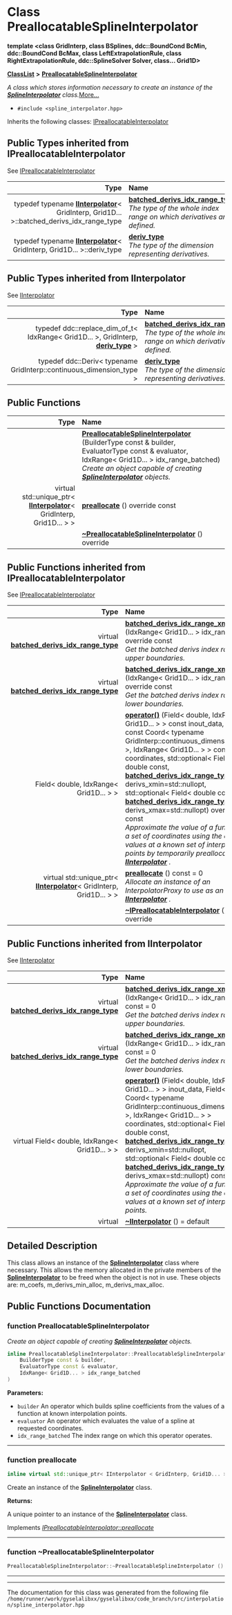 

# Class PreallocatableSplineInterpolator

**template &lt;class GridInterp, class BSplines, ddc::BoundCond BcMin, ddc::BoundCond BcMax, class LeftExtrapolationRule, class RightExtrapolationRule, ddc::SplineSolver Solver, class... Grid1D&gt;**



[**ClassList**](annotated.md) **>** [**PreallocatableSplineInterpolator**](classPreallocatableSplineInterpolator.md)



_A class which stores information necessary to create an instance of the_ [_**SplineInterpolator**_](classSplineInterpolator.md) _class._[More...](#detailed-description)

* `#include <spline_interpolator.hpp>`



Inherits the following classes: [IPreallocatableInterpolator](classIPreallocatableInterpolator.md)
















## Public Types inherited from IPreallocatableInterpolator

See [IPreallocatableInterpolator](classIPreallocatableInterpolator.md)

| Type | Name |
| ---: | :--- |
| typedef typename [**IInterpolator**](classIInterpolator.md)&lt; GridInterp, Grid1D... &gt;::batched\_derivs\_idx\_range\_type | [**batched\_derivs\_idx\_range\_type**](classIPreallocatableInterpolator.md#typedef-batched_derivs_idx_range_type)  <br>_The type of the whole index range on which derivatives are defined._  |
| typedef typename [**IInterpolator**](classIInterpolator.md)&lt; GridInterp, Grid1D... &gt;::deriv\_type | [**deriv\_type**](classIPreallocatableInterpolator.md#typedef-deriv_type)  <br>_The type of the dimension representing derivatives._  |


## Public Types inherited from IInterpolator

See [IInterpolator](classIInterpolator.md)

| Type | Name |
| ---: | :--- |
| typedef ddc::replace\_dim\_of\_t&lt; IdxRange&lt; Grid1D... &gt;, GridInterp, [**deriv\_type**](classIInterpolator.md#typedef-deriv_type) &gt; | [**batched\_derivs\_idx\_range\_type**](classIInterpolator.md#typedef-batched_derivs_idx_range_type)  <br>_The type of the whole index range on which derivatives are defined._  |
| typedef ddc::Deriv&lt; typename GridInterp::continuous\_dimension\_type &gt; | [**deriv\_type**](classIInterpolator.md#typedef-deriv_type)  <br>_The type of the dimension representing derivatives._  |
























































## Public Functions

| Type | Name |
| ---: | :--- |
|   | [**PreallocatableSplineInterpolator**](#function-preallocatablesplineinterpolator) (BuilderType const & builder, EvaluatorType const & evaluator, IdxRange&lt; Grid1D... &gt; idx\_range\_batched) <br>_Create an object capable of creating_ [_**SplineInterpolator**_](classSplineInterpolator.md) _objects._ |
| virtual std::unique\_ptr&lt; [**IInterpolator**](classIInterpolator.md)&lt; GridInterp, Grid1D... &gt; &gt; | [**preallocate**](#function-preallocate) () override const<br> |
|   | [**~PreallocatableSplineInterpolator**](#function-preallocatablesplineinterpolator) () override<br> |


## Public Functions inherited from IPreallocatableInterpolator

See [IPreallocatableInterpolator](classIPreallocatableInterpolator.md)

| Type | Name |
| ---: | :--- |
| virtual [**batched\_derivs\_idx\_range\_type**](classIPreallocatableInterpolator.md#typedef-batched_derivs_idx_range_type) | [**batched\_derivs\_idx\_range\_xmax**](classIPreallocatableInterpolator.md#function-batched_derivs_idx_range_xmax) (IdxRange&lt; Grid1D... &gt; idx\_range) override const<br>_Get the batched derivs index range on upper boundaries._  |
| virtual [**batched\_derivs\_idx\_range\_type**](classIPreallocatableInterpolator.md#typedef-batched_derivs_idx_range_type) | [**batched\_derivs\_idx\_range\_xmin**](classIPreallocatableInterpolator.md#function-batched_derivs_idx_range_xmin) (IdxRange&lt; Grid1D... &gt; idx\_range) override const<br>_Get the batched derivs index range on lower boundaries._  |
|  Field&lt; double, IdxRange&lt; Grid1D... &gt; &gt; | [**operator()**](classIPreallocatableInterpolator.md#function-operator) (Field&lt; double, IdxRange&lt; Grid1D... &gt; &gt; const inout\_data, Field&lt; const Coord&lt; typename GridInterp::continuous\_dimension\_type &gt;, IdxRange&lt; Grid1D... &gt; &gt; const coordinates, std::optional&lt; Field&lt; double const, [**batched\_derivs\_idx\_range\_type**](classIPreallocatableInterpolator.md#typedef-batched_derivs_idx_range_type) &gt; &gt; derivs\_xmin=std::nullopt, std::optional&lt; Field&lt; double const, [**batched\_derivs\_idx\_range\_type**](classIPreallocatableInterpolator.md#typedef-batched_derivs_idx_range_type) &gt; &gt; derivs\_xmax=std::nullopt) override const<br>_Approximate the value of a function at a set of coordinates using the current values at a known set of interpolation points by temporarily preallocating an_ [_**IInterpolator**_](classIInterpolator.md) _._ |
| virtual std::unique\_ptr&lt; [**IInterpolator**](classIInterpolator.md)&lt; GridInterp, Grid1D... &gt; &gt; | [**preallocate**](classIPreallocatableInterpolator.md#function-preallocate) () const = 0<br>_Allocate an instance of an InterpolatorProxy to use as an_ [_**IInterpolator**_](classIInterpolator.md) _._ |
|   | [**~IPreallocatableInterpolator**](classIPreallocatableInterpolator.md#function-ipreallocatableinterpolator) () override<br> |


## Public Functions inherited from IInterpolator

See [IInterpolator](classIInterpolator.md)

| Type | Name |
| ---: | :--- |
| virtual [**batched\_derivs\_idx\_range\_type**](classIInterpolator.md#typedef-batched_derivs_idx_range_type) | [**batched\_derivs\_idx\_range\_xmax**](classIInterpolator.md#function-batched_derivs_idx_range_xmax) (IdxRange&lt; Grid1D... &gt; idx\_range) const = 0<br>_Get the batched derivs index range on upper boundaries._  |
| virtual [**batched\_derivs\_idx\_range\_type**](classIInterpolator.md#typedef-batched_derivs_idx_range_type) | [**batched\_derivs\_idx\_range\_xmin**](classIInterpolator.md#function-batched_derivs_idx_range_xmin) (IdxRange&lt; Grid1D... &gt; idx\_range) const = 0<br>_Get the batched derivs index range on lower boundaries._  |
| virtual Field&lt; double, IdxRange&lt; Grid1D... &gt; &gt; | [**operator()**](classIInterpolator.md#function-operator) (Field&lt; double, IdxRange&lt; Grid1D... &gt; &gt; inout\_data, Field&lt; const Coord&lt; typename GridInterp::continuous\_dimension\_type &gt;, IdxRange&lt; Grid1D... &gt; &gt; coordinates, std::optional&lt; Field&lt; double const, [**batched\_derivs\_idx\_range\_type**](classIInterpolator.md#typedef-batched_derivs_idx_range_type) &gt; &gt; derivs\_xmin=std::nullopt, std::optional&lt; Field&lt; double const, [**batched\_derivs\_idx\_range\_type**](classIInterpolator.md#typedef-batched_derivs_idx_range_type) &gt; &gt; derivs\_xmax=std::nullopt) const = 0<br>_Approximate the value of a function at a set of coordinates using the current values at a known set of interpolation points._  |
| virtual  | [**~IInterpolator**](classIInterpolator.md#function-iinterpolator) () = default<br> |
















































































## Detailed Description


This class allows an instance of the [**SplineInterpolator**](classSplineInterpolator.md) class where necessary. This allows the memory allocated in the private members of the [**SplineInterpolator**](classSplineInterpolator.md) to be freed when the object is not in use. These objects are: m\_coefs, m\_derivs\_min\_alloc, m\_derivs\_max\_alloc. 


    
## Public Functions Documentation




### function PreallocatableSplineInterpolator 

_Create an object capable of creating_ [_**SplineInterpolator**_](classSplineInterpolator.md) _objects._
```C++
inline PreallocatableSplineInterpolator::PreallocatableSplineInterpolator (
    BuilderType const & builder,
    EvaluatorType const & evaluator,
    IdxRange< Grid1D... > idx_range_batched
) 
```





**Parameters:**


* `builder` An operator which builds spline coefficients from the values of a function at known interpolation points. 
* `evaluator` An operator which evaluates the value of a spline at requested coordinates. 
* `idx_range_batched` The index range on which this operator operates. 




        

<hr>



### function preallocate 

```C++
inline virtual std::unique_ptr< IInterpolator < GridInterp, Grid1D... > > PreallocatableSplineInterpolator::preallocate () override const
```



Create an instance of the [**SplineInterpolator**](classSplineInterpolator.md) class.




**Returns:**

A unique pointer to an instance of the [**SplineInterpolator**](classSplineInterpolator.md) class. 





        
Implements [*IPreallocatableInterpolator::preallocate*](classIPreallocatableInterpolator.md#function-preallocate)


<hr>



### function ~PreallocatableSplineInterpolator 

```C++
PreallocatableSplineInterpolator::~PreallocatableSplineInterpolator () override
```




<hr>

------------------------------
The documentation for this class was generated from the following file `/home/runner/work/gyselalibxx/gyselalibxx/code_branch/src/interpolation/spline_interpolator.hpp`

